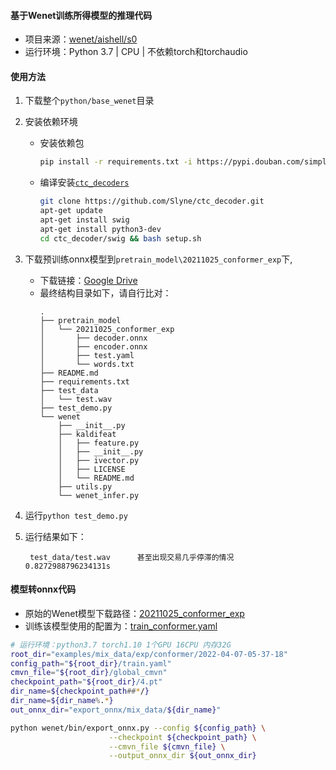 #### 基于Wenet训练所得模型的推理代码
- 项目来源：[wenet/aishell/s0](https://github.com/wenet-e2e/wenet/blob/main/examples/aishell/s0/README.md)
- 运行环境：Python 3.7 | CPU | 不依赖torch和torchaudio

#### 使用方法
1. 下载整个`python/base_wenet`目录

2. 安装依赖环境
   - 安装依赖包
        ```bash
        pip install -r requirements.txt -i https://pypi.douban.com/simple/
        ```
    - 编译安装[`ctc_decoders`](https://github.com/Slyne/ctc_decoder)
        ```bash
        git clone https://github.com/Slyne/ctc_decoder.git
        apt-get update
        apt-get install swig
        apt-get install python3-dev
        cd ctc_decoder/swig && bash setup.sh
        ```

3. 下载预训练onnx模型到`pretrain_model\20211025_conformer_exp`下,
    - 下载链接：[Google Drive](https://drive.google.com/drive/folders/1Jv9pi44McsGfpFrK9R8zm9ZJuVzlP-uL?usp=sharing)
    - 最终结构目录如下，请自行比对：
        ```text
        .
        ├── pretrain_model
        │   └── 20211025_conformer_exp
        │       ├── decoder.onnx
        │       ├── encoder.onnx
        │       ├── test.yaml
        │       └── words.txt
        ├── README.md
        ├── requirements.txt
        ├── test_data
        │   └── test.wav
        ├── test_demo.py
        └── wenet
            ├── __init__.py
            ├── kaldifeat
            │   ├── feature.py
            │   ├── __init__.py
            │   ├── ivector.py
            │   ├── LICENSE
            │   └── README.md
            ├── utils.py
            └── wenet_infer.py
        ```


4. 运行`python test_demo.py`
5. 运行结果如下：
   ```text
    test_data/test.wav      甚至出现交易几乎停滞的情况      0.8272988796234131s
   ```

#### 模型转onnx代码
- 原始的Wenet模型下载路径：[20211025_conformer_exp](https://wenet-1256283475.cos.ap-shanghai.myqcloud.com/models/aishell/20211025_conformer_exp.tar.gz)
- 训练该模型使用的配置为：[train_conformer.yaml](https://github.com/wenet-e2e/wenet/blob/a92952827c/examples/aishell/s0/conf/train_conformer.yaml)
```bash
# 运行环境：python3.7 torch1.10 1个GPU 16CPU 内存32G
root_dir="examples/mix_data/exp/conformer/2022-04-07-05-37-18"
config_path="${root_dir}/train.yaml"
cmvn_file="${root_dir}/global_cmvn"
checkpoint_path="${root_dir}/4.pt"
dir_name=${checkpoint_path##*/}
dir_name=${dir_name%.*}
out_onnx_dir="export_onnx/mix_data/${dir_name}"

python wenet/bin/export_onnx.py --config ${config_path} \
                      --checkpoint ${checkpoint_path} \
                      --cmvn_file ${cmvn_file} \
                      --output_onnx_dir ${out_onnx_dir}

```
